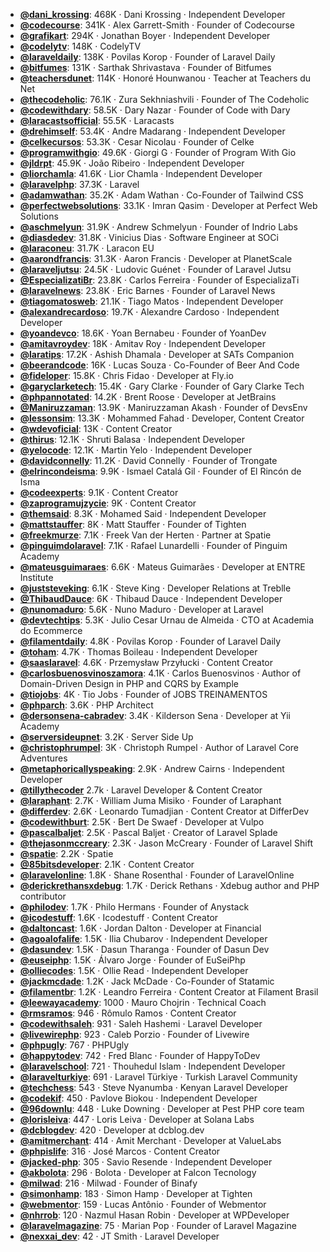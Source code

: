 - **[@dani_krossing](https://www.youtube.com/@dani_krossing)**: 468K ‧ Dani Krossing ‧ Independent Developer
- **[@codecourse](https://www.youtube.com/@codecourse)**: 341K ‧ Alex Garrett-Smith ‧ Founder of Codecourse
- **[@grafikart](https://www.youtube.com/@grafikart)**: 294K ‧ Jonathan Boyer ‧ Independent Developer
- **[@codelytv](https://www.youtube.com/@codelytv)**: 148K ‧ CodelyTV
- **[@laraveldaily](https://www.youtube.com/@laraveldaily)**: 138K ‧ Povilas Korop ‧ Founder of Laravel Daily
- **[@bitfumes](https://www.youtube.com/@bitfumes)**: 131K ‧ Sarthak Shrivastava ‧ Founder of Bitfumes
- **[@teachersdunet](https://www.youtube.com/@teachersdunet)**: 114K ‧ Honoré Hounwanou ‧ Teacher at Teachers du Net
- **[@thecodeholic](https://www.youtube.com/@thecodeholic)**: 76.1K ‧ Zura Sekhniashvili ‧ Founder of The Codeholic
- **[@codewithdary](https://www.youtube.com/@codewithdary)**: 58.5K ‧ Dary Nazar ‧ Founder of Code with Dary
- **[@laracastsofficial](https://www.youtube.com/@laracastsofficial)**: 55.5K ‧ Laracasts
- **[@drehimself](https://www.youtube.com/@drehimself)**: 53.4K ‧ Andre Madarang ‧ Independent Developer
- **[@celkecursos](https://www.youtube.com/@celkecursos)**: 53.3K ‧ Cesar Nicolau ‧ Founder of Celke
- **[@programwithgio](https://www.youtube.com/@programwithgio)**: 49.6K ‧ Giorgi G ‧ Founder of Program With Gio
- **[@jldrpt](https://www.youtube.com/@jldrpt)**: 45.9K ‧ João Ribeiro ‧ Independent Developer
- **[@liorchamla](https://www.youtube.com/@liorchamla)**: 41.6K ‧ Lior Chamla ‧ Independent Developer
- **[@laravelphp](https://www.youtube.com/@laravelphp)**: 37.3K ‧ Laravel
- **[@adamwathan](https://www.youtube.com/@adamwathan)**: 35.2K ‧ Adam Wathan ‧ Co-Founder of Tailwind CSS
- **[@perfectwebsolutions](https://www.youtube.com/@perfectwebsolutions)**: 33.1K ‧ Imran Qasim ‧ Developer at Perfect Web Solutions
- **[@aschmelyun](https://www.youtube.com/@aschmelyun)**: 31.9K ‧ Andrew Schmelyun ‧ Founder of Indrio Labs
- **[@diasdedev](https://www.youtube.com/@diasdedev)**: 31.8K ‧ Vinicius Dias ‧ Software Engineer at SOCi
- **[@laraconeu](https://www.youtube.com/@laraconeu)**: 31.7K ‧ Laracon EU
- **[@aarondfrancis](https://www.youtube.com/@aarondfrancis)**: 31.3K ‧ Aaron Francis ‧ Developer at PlanetScale
- **[@laraveljutsu](https://www.youtube.com/@laraveljutsu)**: 24.5K ‧ Ludovic Guénet ‧ Founder of Laravel Jutsu
- **[@EspecializatiBr](https://www.youtube.com/@EspecializatiBr)**: 23.8K ‧ Carlos Ferreira ‧ Founder of EspecializaTi
- **[@laravelnews](https://www.youtube.com/@laravelnews)**: 23.8K ‧ Eric Barnes ‧ Founder of Laravel News
- **[@tiagomatosweb](https://www.youtube.com/@tiagomatosweb)**: 21.1K ‧ Tiago Matos ‧ Independent Developer
- **[@alexandrecardoso](https://www.youtube.com/@alexandrecardoso)**: 19.7K ‧ Alexandre Cardoso ‧ Independent Developer
- **[@yoandevco](https://www.youtube.com/@yoandevco)**: 18.6K ‧ Yoan Bernabeu ‧ Founder of YoanDev
- **[@amitavroydev](https://www.youtube.com/@amitavroydev)**: 18K ‧ Amitav Roy ‧ Independent Developer
- **[@laratips](https://www.youtube.com/@laratips)**: 17.2K ‧ Ashish Dhamala ‧ Developer at SATs Companion
- **[@beerandcode](https://www.youtube.com/@beerandcode)**: 16K ‧ Lucas Souza ‧ Co-Founder of Beer And Code
- **[@fideloper](https://www.youtube.com/@fideloper)**: 15.8K ‧ Chris Fidao ‧ Developer at Fly.io
- **[@garyclarketech](https://www.youtube.com/@garyclarketech)**: 15.4K ‧ Gary Clarke ‧ Founder of Gary Clarke Tech
- **[@phpannotated](https://www.youtube.com/@phpannotated)**: 14.2K ‧ Brent Roose ‧ Developer at JetBrains
- **[@Maniruzzaman](https://www.youtube.com/@Maniruzzaman)**: 13.9K ‧ Maniruzzaman Akash ‧ Founder of DevsEnv
- **[@lessonsim](https://www.youtube.com/@lessonsim)**: 13.3K ‧ Mohammed Fahad ‧ Developer, Content Creator
- **[@wdevoficial](https://www.youtube.com/@wdevoficial)**: 13K ‧ Content Creator
- **[@thirus](https://www.youtube.com/@thirus)**: 12.1K ‧ Shruti Balasa ‧ Independent Developer
- **[@yelocode](https://www.youtube.com/@yelocode)**: 12.1K ‧ Martin Yelo ‧ Independent Developer
- **[@davidconnelly](https://www.youtube.com/@davidconnelly)**: 11.2K ‧ David Connelly ‧ Founder of Trongate
- **[@elrincondeisma](https://www.youtube.com/@elrincondeisma)**: 9.9K ‧ Ismael Catalá Gil ‧ Founder of El Rincón de Isma
- **[@codeexperts](https://www.youtube.com/@codeexperts)**: 9.1K ‧ Content Creator
- **[@zaprogramujzycie](https://www.youtube.com/@zaprogramujzycie)**: 9K ‧ Content Creator
- **[@themsaid](https://www.youtube.com/@themsaid)**: 8.3K ‧ Mohamed Said ‧ Independent Developer
- **[@mattstauffer](https://www.youtube.com/@mattstauffer)**: 8K ‧ Matt Stauffer ‧ Founder of Tighten
- **[@freekmurze](https://www.youtube.com/@freekmurze)**: 7.1K ‧ Freek Van der Herten ‧ Partner at Spatie
- **[@pinguimdolaravel](https://www.youtube.com/@pinguimdolaravel)**: 7.1K ‧ Rafael Lunardelli ‧ Founder of Pinguim Academy
- **[@mateusguimaraes](https://www.youtube.com/@mateusguimaraes)**: 6.6K ‧ Mateus Guimarães ‧ Developer at ENTRE Institute
- **[@juststeveking](https://www.youtube.com/@juststeveking)**: 6.1K ‧ Steve King ‧ Developer Relations at Treblle
- **[@ThibaudDauce](https://www.youtube.com/@ThibaudDauce)**: 6K ‧ Thibaud Dauce ‧ Independent Developer
- **[@nunomaduro](https://www.youtube.com/@nunomaduro)**: 5.6K ‧ Nuno Maduro ‧ Developer at Laravel
- **[@devtechtips](https://www.youtube.com/@devtechtips)**: 5.3K ‧ Julio Cesar Urnau de Almeida ‧ CTO at Academia do Ecommerce
- **[@filamentdaily](https://www.youtube.com/@filamentdaily)**: 4.8K ‧ Povilas Korop ‧ Founder of Laravel Daily
- **[@toham](https://www.youtube.com/@toham)**: 4.7K ‧ Thomas Boileau ‧ Independent Developer
- **[@saaslaravel](https://www.youtube.com/@saaslaravel)**: 4.6K ‧ Przemysław Przyłucki ‧ Content Creator
- **[@carlosbuenosvinoszamora](https://www.youtube.com/@carlosbuenosvinoszamora)**: 4.1K ‧ Carlos Buenosvinos ‧ Author of Domain-Driven Design in PHP and CQRS by Example
- **[@tiojobs](https://www.youtube.com/@tiojobs)**: 4K ‧ Tio Jobs ‧ Founder of JOBS TREINAMENTOS
- **[@phparch](https://www.youtube.com/@phparch)**: 3.6K ‧ PHP Architect
- **[@dersonsena-cabradev](https://www.youtube.com/@dersonsena-cabradev)**: 3.4K ‧ Kilderson Sena ‧ Developer at Yii Academy
- **[@serversideupnet](https://www.youtube.com/@serversideupnet)**: 3.2K ‧ Server Side Up
- **[@christophrumpel](https://www.youtube.com/@christophrumpel)**: 3K ‧ Christoph Rumpel ‧ Author of Laravel Core Adventures
- **[@metaphoricallyspeaking](https://www.youtube.com/@metaphoricallyspeaking)**: 2.9K ‧ Andrew Cairns ‧ Independent Developer
- **[@tillythecoder](https://www.youtube.com/@TillyTheCoder)** 2.7k ‧ Laravel Developer & Content Creator
- **[@laraphant](https://www.youtube.com/@laraphant)**: 2.7K ‧ William Juma Misiko ‧ Founder of Laraphant
- **[@differdev](https://www.youtube.com/@differdev)**: 2.6K ‧ Leonardo Tumadjian ‧ Content Creator at DifferDev
- **[@codewithburt](https://www.youtube.com/@codewithburt)**: 2.5K ‧ Bert De Swaef ‧ Developer at Vulpo
- **[@pascalbaljet](https://www.youtube.com/@pascalbaljet)**: 2.5K ‧ Pascal Baljet ‧ Creator of Laravel Splade
- **[@thejasonmccreary](https://www.youtube.com/@thejasonmccreary)**: 2.3K ‧ Jason McCreary ‧ Founder of Laravel Shift
- **[@spatie](https://www.youtube.com/@spatie)**: 2.2K ‧ Spatie
- **[@85bitsdeveloper](https://www.youtube.com/@85bitsdeveloper)**: 2.1K ‧ Content Creator
- **[@laravelonline](https://www.youtube.com/@laravelonline)**: 1.8K ‧ Shane Rosenthal ‧ Founder of LaravelOnline
- **[@derickrethansxdebug](https://www.youtube.com/@derickrethansxdebug)**: 1.7K ‧ Derick Rethans ‧ Xdebug author and PHP contributor
- **[@philodev](https://www.youtube.com/@philodev)**: 1.7K ‧ Philo Hermans ‧ Founder of Anystack
- **[@icodestuff](https://www.youtube.com/@icodestuff)**: 1.6K ‧ Icodestuff ‧ Content Creator
- **[@daltoncast](https://www.youtube.com/@daltoncast)**: 1.6K ‧ Jordan Dalton ‧ Developer at Financial
- **[@agoalofalife](https://www.youtube.com/@agoalofalife)**: 1.5K ‧ Ilia Chubarov ‧ Independent Developer
- **[@dasundev](https://www.youtube.com/@dasundev)**: 1.5K ‧ Dasun Tharanga ‧ Founder of Dasun Dev
- **[@euseiphp](https://www.youtube.com/@euseiphp)**: 1.5K ‧ Álvaro Jorge ‧ Founder of EuSeiPhp
- **[@olliecodes](https://www.youtube.com/@olliecodes)**: 1.5K ‧ Ollie Read ‧ Independent Developer
- **[@jackmcdade](https://www.youtube.com/@jackmcdade)**: 1.2K ‧ Jack McDade ‧ Co-Founder of Statamic
- **[@filamentbr](https://www.youtube.com/@filamentbr)**: 1.2K ‧ Leandro Ferreira ‧ Content Creator at Filament Brasil
- **[@leewayacademy](https://www.youtube.com/@leewayacademy)**: 1000 ‧ Mauro Chojrin ‧ Technical Coach
- **[@rmsramos](https://www.youtube.com/@rmsramos)**: 946 ‧ Rômulo Ramos ‧ Content Creator
- **[@codewithsaleh](https://www.youtube.com/@codewithsaleh)**: 931 ‧ Saleh Hashemi ‧ Laravel Developer
- **[@livewirephp](https://www.youtube.com/@livewirephp)**: 923 ‧ Caleb Porzio ‧ Founder of Livewire
- **[@phpugly](https://www.youtube.com/@phpugly)**: 767 ‧ PHPUgly
- **[@happytodev](https://www.youtube.com/@happytodev)**: 742 ‧ Fred Blanc ‧ Founder of HappyToDev
- **[@laravelschool](https://www.youtube.com/@laravelschool)**: 721 ‧ Thouhedul Islam ‧ Independent Developer
- **[@laravelturkiye](https://www.youtube.com/@laravelturkiye)**: 691 ‧ Laravel Türkiye ‧ Turkish Laravel Community
- **[@techchess](https://www.youtube.com/@techchess)**: 543 ‧ Steve Nyanumba ‧ Kenyan Laravel Developer
- **[@codekif](https://www.youtube.com/@codekif)**: 450 ‧ Pavlove Biokou ‧ Independent Developer
- **[@96downlu](https://www.youtube.com/@96downlu)**: 448 ‧ Luke Downing ‧ Developer at Pest PHP core team
- **[@lorisleiva](https://www.youtube.com/@lorisleiva)**: 447 ‧ Loris Leiva ‧ Developer at Solana Labs
- **[@dcblogdev](https://www.youtube.com/@dcblogdev)**: 420 ‧ Developer at dcblog.dev
- **[@amitmerchant](https://www.youtube.com/@amitmerchant)**: 414 ‧ Amit Merchant ‧ Developer at ValueLabs
- **[@phpislife](https://www.youtube.com/@phpislife)**: 316 ‧ José Marcos ‧ Content Creator
- **[@jacked-php](https://www.youtube.com/@jacked-php)**: 305 ‧ Savio Resende ‧ Independent Developer
- **[@akbolota](https://www.youtube.com/@akbolota)**: 296 ‧ Bolota ‧ Developer at Falcon Tecnology
- **[@milwad](https://www.youtube.com/@milwad)**: 216 ‧ Milwad ‧ Founder of Binafy
- **[@simonhamp](https://www.youtube.com/@simonhamp)**: 183 ‧ Simon Hamp ‧ Developer at Tighten
- **[@webmentor](https://www.youtube.com/@webmentor)**: 159 ‧ Lucas Antônio ‧ Founder of Webmentor
- **[@nhrrob](https://www.youtube.com/@nhrrob)**: 120 ‧ Nazmul Hasan Robin ‧ Developer at WPDeveloper
- **[@laravelmagazine](https://www.youtube.com/@laravelmagazine)**: 75 ‧ Marian Pop ‧ Founder of Laravel Magazine
- **[@nexxai_dev](https://www.youtube.com/@nexxai_dev)**: 42 ‧ JT Smith ‧ Laravel Developer
